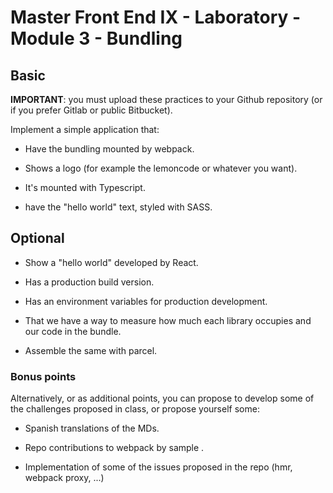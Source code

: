 # Master Front End IX - Laboratory - Module 3 - Bundling

## Basic

**IMPORTANT**: you must upload these practices to your Github repository (or if you prefer Gitlab or public Bitbucket).

Implement a simple application that:

- Have the bundling mounted by webpack.

- Shows a logo (for example the lemoncode or whatever you want).

- It's mounted with Typescript.

- have the "hello world" text, styled with SASS.

## Optional

- Show a "hello world" developed by React.

- Has a production build version.

- Has an environment variables for production development.

- That we have a way to measure how much each library occupies and our code in the bundle.

- Assemble the same with parcel.

### Bonus points

Alternatively, or as additional points, you can propose to develop some of the challenges proposed in class, or propose yourself some:

- Spanish translations of the MDs.

- Repo contributions to webpack by sample .

- Implementation of some of the issues proposed in the repo (hmr, webpack proxy, ...)